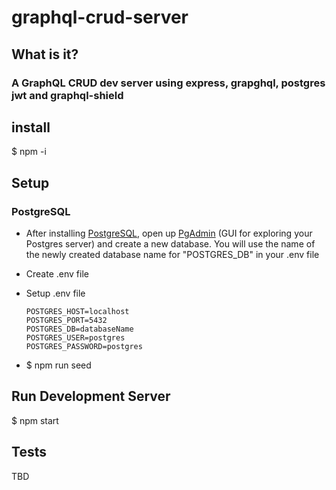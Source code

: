 # graphql-crud-server

## What is it?

### A GraphQL CRUD dev server using express, grapghql, postgres jwt and graphql-shield

## install

\$ npm -i

## Setup

### PostgreSQL

- After installing [PostgreSQL](https://www.postgresql.org/download/), open up [PgAdmin](https://www.pgadmin.org/) (GUI for exploring your Postgres server) and create a new database. You will use the name of the newly created database name for "POSTGRES_DB" in your .env file

- Create .env file

- Setup .env file
  ```
  POSTGRES_HOST=localhost
  POSTGRES_PORT=5432
  POSTGRES_DB=databaseName
  POSTGRES_USER=postgres
  POSTGRES_PASSWORD=postgres
  ```
- \$ npm run seed

## Run Development Server

\$ npm start

## Tests

TBD
